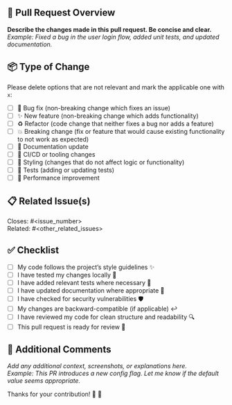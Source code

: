 ## :rocket: Pull Request Overview

**Describe the changes made in this pull request. Be concise and clear.**  
_Example: Fixed a bug in the user login flow, added unit tests, and updated documentation._

## :package: Type of Change

Please delete options that are not relevant and mark the applicable one with `x`:

- [ ] :bug: Bug fix (non-breaking change which fixes an issue)
- [ ] :sparkles: New feature (non-breaking change which adds functionality)
- [ ] :recycle: Refactor (code change that neither fixes a bug nor adds a feature)
- [ ] :boom: Breaking change (fix or feature that would cause existing functionality to not work as expected)
- [ ] :memo: Documentation update
- [ ] :wrench: CI/CD or tooling changes
- [ ] :art: Styling (changes that do not affect logic or functionality)
- [ ] :test_tube: Tests (adding or updating tests)
- [ ] :rocket: Performance improvement

## :clipboard: Related Issue(s)

Closes: #<issue_number>  
Related: #<other_related_issues>

## :white_check_mark: Checklist

- [ ] My code follows the project’s style guidelines :sparkles:
- [ ] I have tested my changes locally :test_tube:
- [ ] I have added relevant tests where necessary :lock_with_ink_pen:
- [ ] I have updated documentation where appropriate :memo:
- [ ] I have checked for security vulnerabilities :shield:
- [ ] My changes are backward-compatible (if applicable) :leftwards_arrow_with_hook:
- [ ] I have reviewed my code for clean structure and readability :mag:
- [ ] This pull request is ready for review :eyes:

## :speech_balloon: Additional Comments

_Add any additional context, screenshots, or explanations here._  
_Example: This PR introduces a new config flag. Let me know if the default value seems appropriate._

Thanks for your contribution! :tada: :handshake:
